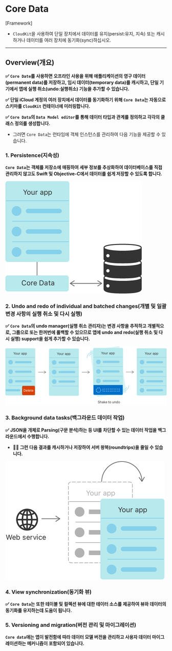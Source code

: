 # Core Data

[Framework]</br>

- `CloudKit`을 사용하여 단일 장치에서 데이터를 유지(persist:유지, 지속) 또는 캐시하거나 데이터를 여러 장치에 동기화(sync)하십시오.

---

## Overview(개요)

**✅ `Core Date`를 사용하면 오프라인 사용을 위해 애플리케이션의 영구 데이터(permanent data)를 저장하고, 임시 데이터(temporary data)를 캐시하고, 단일 기기에서 앱에 실행 취소(undo:실행취소) 기능을 추가할 수 있습니다.**</br>

**✅ 단일 iCloud 계정의 여러 장치에서 데이터를 동기화하기 위해 `Core Data`는 자동으로 스키마를 `CloudKit` 컨테이너에 미러링합니다.**</br>

**✅ `Core Data`의 `Data Model editor`를 통해 데이터 타입과 관계를 정의하고 각각의 클래스 정의를 생성합니다.**
- 그러면 `Core Data`는 런타임에 객체 인스턴스를 관리하여 다음 기능을 제공할 수 있습니다.</br>

### 1. Persistence(지속성)

**`Core Data`는 객체를 저장소에 매핑하여 세부 정보를 추상화하여 데이터베이스를 직접 관리하지 않고도 Swift 및 Objective-C에서 데이터를 쉽게 저장할 수 있도록 합니다.**</br>

<img src = "https://github.com/devKobe24/images/blob/main/%E1%84%8F%E1%85%A9%E1%84%8B%E1%85%A5%E1%84%83%E1%85%A6%E1%84%8B%E1%85%B5%E1%84%90%E1%85%A5Persistence.png?raw=true"></br>

### 2. Undo and redo of individual and batched changes(개별 및 일괄 변경 사항의 실행 취소 및 다시 실행)

**✅ `Core Data`의 undo manager(실행 취소 관리자)는 변경 사항을 추적하고 개별적으로, 그룹으로 또는 한꺼번에 롤백할 수 있으므로 앱에 undo and redo(실행 취소 및 다시 실행) support을 쉽게 추가할 수 있습니다.**</br>

<img src = "https://github.com/devKobe24/images/blob/main/%E1%84%8F%E1%85%A9%E1%84%8B%E1%85%A5%E1%84%83%E1%85%A6%E1%84%8B%E1%85%B5%E1%84%90%E1%85%A5Undo.png?raw=true"></br>

### 3. Background data tasks(백그라운드 데이터 작업)

**✅ JSON을 개체로 Parsing(구문 분석)하는 등 UI를 차단할 수 있는 데이터 작업을 백그라운드에서 수행합니다.**
- **🙋‍♂️ 그런 다음 결과를 캐시하거나 저장하여 서버 왕복(roundtrips)을 줄일 수 있습니다.**</br>

<img src = "https://github.com/devKobe24/images/blob/main/%E1%84%8F%E1%85%A9%E1%84%8B%E1%85%A5%E1%84%83%E1%85%A6%E1%84%8B%E1%85%B5%E1%84%90%E1%85%A5BackgroundTask.png?raw=true"></br>

### 4. View synchronization(동기화 뷰)

**✅ `Core Data`는 또한 테이블 및 컬렉션 뷰에 대한 테이터 소스를 제공하여 뷰와 데이터의 동기화를 유지하는데 도움이 됩니다.**</br>

### 5. Versioning and migration(버전 관리 및 마이그레이션)

**`Core data`애는 앱이 발전함에 따라 데이터 모델 버전을 관리하고 사용자 데이터 마이그레이션하는 메커니즘이 포함되어 있습니다.**</br>
